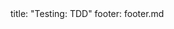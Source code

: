 <frontmatter>
title: "Testing: TDD"
footer: footer.md
</frontmatter>

<include src="navbar.md" boilerplate />

<include src="container-inPage-asFlat.md" boilerplate />